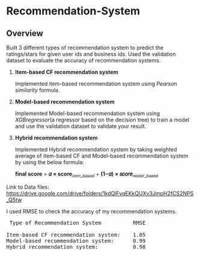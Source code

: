 # Recommendation-System

## Overview

Built 3 different types of recommendation system to predict the ratings/stars for given user ids and business ids. Used the validation dataset to evaluate the accuracy of recommendation systems.

1)	**Item-based CF recommendation system**

    Implemented item-based recommendation system using *Pearson similarity* formula.

2)	**Model-based recommendation system**

    Implemented Model-based recommendation system using *XGBregressor*(a regressor based on the decision tree) to train a model and use the validation dataset to validate your result. 

3)	**Hybrid recommendation system**

    Implemented Hybrid recommendation system by taking weighted average of item-based CF and Model-based recommendation system by using the below formula:

      **final score** = **𝛼 × score**<sub>𝑖𝑡𝑒𝑚_𝑏𝑎𝑠𝑒𝑑</sub>   + **(1−𝛼) × 𝑠𝑐𝑜𝑟𝑒**<sub>𝑚𝑜𝑑𝑒𝑙_𝑏𝑎𝑠𝑒𝑑</sub>

Link to Data files:
https://drive.google.com/drive/folders/1kdQlFvqEKkQUXv3JmpH2fCS2NPS_Q5tw

I used RMSE to check the accuracy of my recommendation systems.

<pre>
 Type of Recommendation System          RMSE  
 
Item-based CF recommendation system:    1.05  
Model-based recommendation system:      0.99  
Hybrid recommendation system:           0.98
</pre>
